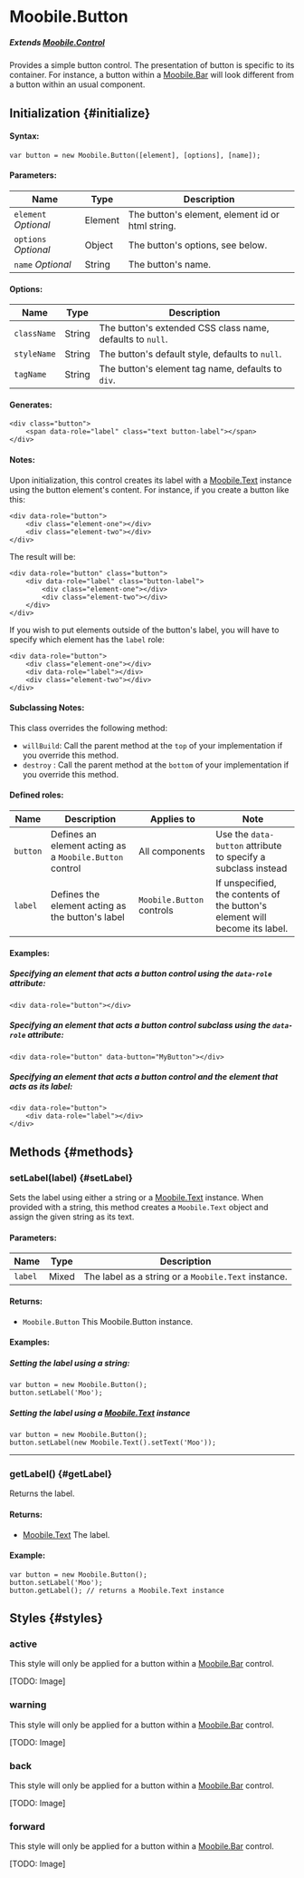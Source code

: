 Moobile.Button
================================================================================

##### Extends [Moobile.Control](../Control/Control.md)

Provides a simple button control. The presentation of button is specific to its container. For instance, a button within a [Moobile.Bar](../Control/Moobile.Bar.md) will look different from a button within an usual component.

Initialization {#initialize}
--------------------------------------------------------------------------------

#### Syntax:

	var button = new Moobile.Button([element], [options], [name]);

#### Parameters:

Name                 | Type    | Description
-------------------- | ------- | -----------
`element` *Optional* | Element | The button's element, element id or html string.
`options` *Optional* | Object  | The button's options, see below.
`name`    *Optional* | String  | The button's name.

#### Options:

Name        | Type   | Description
----------- | ------ | -----------
`className` | String | The button's extended CSS class name, defaults to `null`.
`styleName` | String | The button's default style, defaults to `null`.
`tagName`   | String | The button's element tag name, defaults to `div`.

#### Generates:

	<div class="button">
		<span data-role="label" class="text button-label"></span>
	</div>

#### Notes:

Upon initialization, this control creates its label with a [Moobile.Text](../Control/BarItem.md) instance using the button element's content. For instance, if you create a button like this:

	<div data-role="button">
		<div class="element-one"></div>
		<div class="element-two"></div>
	</div>

The result will be:

	<div data-role="button" class="button">
		<div data-role="label" class="button-label">
			<div class="element-one"></div>
			<div class="element-two"></div>
		</div>
	</div>

If you wish to put elements outside of the button's label, you will have to specify which element has the `label` role:

	<div data-role="button">
		<div class="element-one"></div>
		<div data-role="label"></div>
		<div class="element-two"></div>
	</div>

#### Subclassing Notes:

This class overrides the following method:

- `willBuild`: Call the parent method at the `top` of your implementation if you override this method.
- `destroy`  : Call the parent method at the `bottom` of your implementation if you override this method.

#### Defined roles:

Name     | Description                                             | Applies to                | Note
-------- | ------------------------------------------------------- | ------------------------- | ----
`button` | Defines an element acting as a `Moobile.Button` control | All components            | Use the `data-button` attribute to specify a subclass instead
`label`  | Defines the element acting as the button's label        | `Moobile.Button` controls | If unspecified, the contents of the button's element will become its label.

#### Examples:

##### Specifying an element that acts a button control using the `data-role` attribute:

	<div data-role="button"></div>

##### Specifying an element that acts a button control subclass using the `data-role` attribute:

	<div data-role="button" data-button="MyButton"></div>

##### Specifying an element that acts a button control and the element that acts as its label:

	<div data-role="button">
		<div data-role="label"></div>
	</div>

Methods {#methods}
--------------------------------------------------------------------------------

### setLabel(label) {#setLabel}

Sets the label using either a string or a [Moobile.Text](../Control/Moobile.Text) instance. When provided with a string, this method creates a `Moobile.Text` object and assign the given string as its text.

#### Parameters:

Name    | Type  | Description
------- | ----- | -----------
`label` | Mixed | The label as a string or a `Moobile.Text` instance.

#### Returns:

- `Moobile.Button` This Moobile.Button instance.

#### Examples:

##### Setting the label using a string:

	var button = new Moobile.Button();
	button.setLabel('Moo');

##### Setting the label using a [Moobile.Text](../Control/Moobile.Text) instance

	var button = new Moobile.Button();
	button.setLabel(new Moobile.Text().setText('Moo'));

-----

### getLabel() {#getLabel}

Returns the label.

#### Returns:

- [Moobile.Text](../Control/Text.md) The label.

#### Example:

	var button = new Moobile.Button();
	button.setLabel('Moo');
	button.getLabel(); // returns a Moobile.Text instance

Styles {#styles}
--------------------------------------------------------------------------------

### active

This style will only be applied for a button within a [Moobile.Bar](../Control/Moobile.Bar.md) control.

[TODO: Image]

### warning

This style will only be applied for a button within a [Moobile.Bar](../Control/Moobile.Bar.md) control.

[TODO: Image]

### back

This style will only be applied for a button within a [Moobile.Bar](../Control/Moobile.Bar.md) control.

[TODO: Image]

### forward

This style will only be applied for a button within a [Moobile.Bar](../Control/Moobile.Bar.md) control.

[TODO: Image]